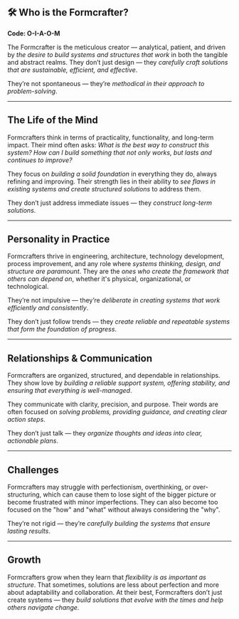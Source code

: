## 🛠 Who is the Formcrafter?  
**Code: O-I-A-O-M**

The Formcrafter is the meticulous creator — analytical, patient, and driven by *the desire to build systems and structures that work* in both the tangible and abstract realms. They don’t just design — they *carefully craft solutions that are sustainable, efficient, and effective*.

They’re not spontaneous — they’re *methodical in their approach to problem-solving*.

---

## The Life of the Mind

Formcrafters think in terms of practicality, functionality, and long-term impact. Their mind often asks: *What is the best way to construct this system? How can I build something that not only works, but lasts and continues to improve?*

They focus on *building a solid foundation* in everything they do, always refining and improving. Their strength lies in their ability to *see flaws in existing systems and create structured solutions* to address them.

They don’t just address immediate issues — they *construct long-term solutions*.

---

## Personality in Practice

Formcrafters thrive in engineering, architecture, technology development, process improvement, and any role where *systems thinking, design, and structure are paramount*. They are the *ones who create the framework that others can depend on*, whether it's physical, organizational, or technological.

They’re not impulsive — they’re *deliberate in creating systems that work efficiently and consistently*.

They don’t just follow trends — they *create reliable and repeatable systems that form the foundation of progress*.

---

## Relationships & Communication

Formcrafters are organized, structured, and dependable in relationships. They show love by *building a reliable support system, offering stability, and ensuring that everything is well-managed*.

They communicate with clarity, precision, and purpose. Their words are often focused on *solving problems, providing guidance, and creating clear action steps*.

They don’t just talk — they *organize thoughts and ideas into clear, actionable plans*.

---

## Challenges

Formcrafters may struggle with perfectionism, overthinking, or over-structuring, which can cause them to lose sight of the bigger picture or become frustrated with minor imperfections. They can also become too focused on the "how" and "what" without always considering the "why".

They’re not rigid — they’re *carefully building the systems that ensure lasting results*.

---

## Growth

Formcrafters grow when they learn that *flexibility is as important as structure*. That sometimes, solutions are less about perfection and more about adaptability and collaboration. At their best, Formcrafters don’t just create systems — they *build solutions that evolve with the times and help others navigate change*.
